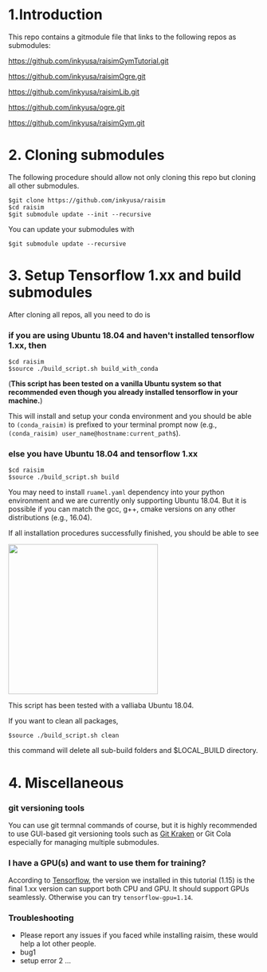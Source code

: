 # 1.Introduction

This repo contains a gitmodule file that links to the following repos as submodules:

https://github.com/inkyusa/raisimGymTutorial.git

https://github.com/inkyusa/raisimOgre.git

https://github.com/inkyusa/raisimLib.git

https://github.com/inkyusa/ogre.git

https://github.com/inkyusa/raisimGym.git

# 2. Cloning submodules

The following procedure should allow not only cloning this repo but cloning all other submodules.

```
$git clone https://github.com/inkyusa/raisim
$cd raisim
$git submodule update --init --recursive
```
You can update your submodules with
```
$git submodule update --recursive
```

# 3. Setup Tensorflow 1.xx and build submodules

After cloning all repos, all you need to do is

### if you are using Ubuntu 18.04 and haven't installed tensorflow 1.xx, then

```
$cd raisim
$source ./build_script.sh build_with_conda
```
(**This script has been tested on a vanilla Ubuntu system so that recommended even though you already installed tensorflow in your machine.**)

This will install and setup your conda environment and you should be able to `(conda_raisim)` is prefixed to your terminal prompt now (e.g., `(conda_raisim) user_name@hostname:current_path$`).

### else you have Ubuntu 18.04 and tensorflow 1.xx

```
$cd raisim
$source ./build_script.sh build
```
You may need to install `ruamel.yaml` dependency into your python environment and we are currently only supporting Ubuntu 18.04. But it is possible if you can match the gcc, g++, cmake versions on any other distributions (e.g., 16.04).


If all installation procedures successfully finished, you should be able to see

<img src="http://drive.google.com/uc?export=view&id=1f4qj2jbs5RuAC8OaSyupXUAFWPfWVj1B" height=300px>

This script has been tested with a valliaba Ubuntu 18.04.


If you want to clean all packages,

```
$source ./build_script.sh clean
```
this command will delete all sub-build folders and $LOCAL_BUILD directory.

# 4. Miscellaneous 

### git versioning tools

You can use git termnal commands of course, but it is highly recommended to use GUI-based git versioning tools such as [Git Kraken](https://www.gitkraken.com/) or Git Cola especially for managing multiple submodules.

### I have a GPU(s) and want to use them for training?
According to [Tensorflow](https://www.tensorflow.org/install/pip), the version we installed in this tutorial (1.15) is the final 1.xx version can support both CPU and GPU. It should support GPUs seamlessly. Otherwise you can try `tensorflow-gpu=1.14`.

### Troubleshooting
* Please report any issues if you faced while installing raisim, these would help a lot other people.
* bug1
* setup error 2 ... 


